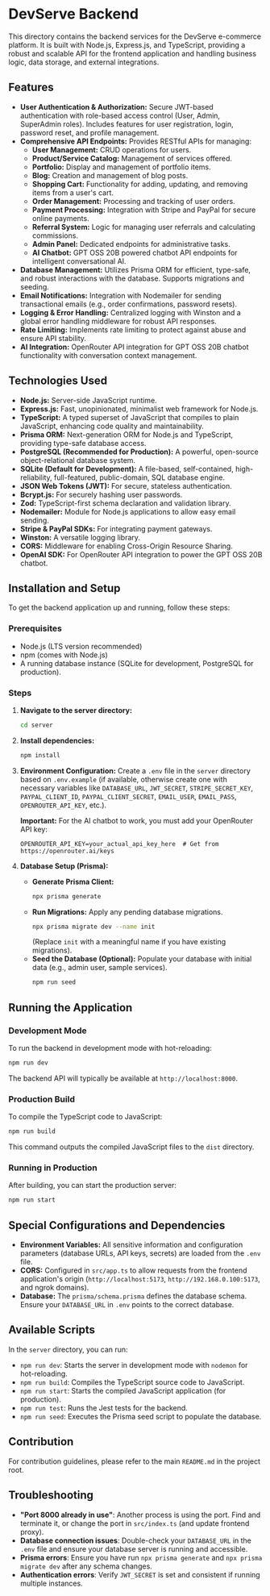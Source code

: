 # DevServe Backend

This directory contains the backend services for the DevServe e-commerce platform. It is built with Node.js, Express.js, and TypeScript, providing a robust and scalable API for the frontend application and handling business logic, data storage, and external integrations.

## Features

*   **User Authentication & Authorization:** Secure JWT-based authentication with role-based access control (User, Admin, SuperAdmin roles). Includes features for user registration, login, password reset, and profile management.
*   **Comprehensive API Endpoints:** Provides RESTful APIs for managing:
    *   **User Management:** CRUD operations for users.
    *   **Product/Service Catalog:** Management of services offered.
    *   **Portfolio:** Display and management of portfolio items.
    *   **Blog:** Creation and management of blog posts.
    *   **Shopping Cart:** Functionality for adding, updating, and removing items from a user's cart.
    *   **Order Management:** Processing and tracking of user orders.
    *   **Payment Processing:** Integration with Stripe and PayPal for secure online payments.
    *   **Referral System:** Logic for managing user referrals and calculating commissions.
    *   **Admin Panel:** Dedicated endpoints for administrative tasks.
    *   **AI Chatbot:** GPT OSS 20B powered chatbot API endpoints for intelligent conversational AI.
*   **Database Management:** Utilizes Prisma ORM for efficient, type-safe, and robust interactions with the database. Supports migrations and seeding.
*   **Email Notifications:** Integration with Nodemailer for sending transactional emails (e.g., order confirmations, password resets).
*   **Logging & Error Handling:** Centralized logging with Winston and a global error handling middleware for robust API responses.
*   **Rate Limiting:** Implements rate limiting to protect against abuse and ensure API stability.
*   **AI Integration:** OpenRouter API integration for GPT OSS 20B chatbot functionality with conversation context management.

## Technologies Used

*   **Node.js:** Server-side JavaScript runtime.
*   **Express.js:** Fast, unopinionated, minimalist web framework for Node.js.
*   **TypeScript:** A typed superset of JavaScript that compiles to plain JavaScript, enhancing code quality and maintainability.
*   **Prisma ORM:** Next-generation ORM for Node.js and TypeScript, providing type-safe database access.
*   **PostgreSQL (Recommended for Production):** A powerful, open-source object-relational database system.
*   **SQLite (Default for Development):** A file-based, self-contained, high-reliability, full-featured, public-domain, SQL database engine.
*   **JSON Web Tokens (JWT):** For secure, stateless authentication.
*   **Bcrypt.js:** For securely hashing user passwords.
*   **Zod:** TypeScript-first schema declaration and validation library.
*   **Nodemailer:** Module for Node.js applications to allow easy email sending.
*   **Stripe & PayPal SDKs:** For integrating payment gateways.
*   **Winston:** A versatile logging library.
*   **CORS:** Middleware for enabling Cross-Origin Resource Sharing.
*   **OpenAI SDK:** For OpenRouter API integration to power the GPT OSS 20B chatbot.

## Installation and Setup

To get the backend application up and running, follow these steps:

### Prerequisites

*   Node.js (LTS version recommended)
*   npm (comes with Node.js)
*   A running database instance (SQLite for development, PostgreSQL for production).

### Steps

1.  **Navigate to the server directory:**
    ```bash
    cd server
    ```

2.  **Install dependencies:**
    ```bash
    npm install
    ```

3.  **Environment Configuration:**
    Create a `.env` file in the `server` directory based on `.env.example` (if available, otherwise create one with necessary variables like `DATABASE_URL`, `JWT_SECRET`, `STRIPE_SECRET_KEY`, `PAYPAL_CLIENT_ID`, `PAYPAL_CLIENT_SECRET`, `EMAIL_USER`, `EMAIL_PASS`, `OPENROUTER_API_KEY`, etc.).
    
    **Important:** For the AI chatbot to work, you must add your OpenRouter API key:
    ```env
    OPENROUTER_API_KEY=your_actual_api_key_here  # Get from https://openrouter.ai/keys
    ```

4.  **Database Setup (Prisma):**
    *   **Generate Prisma Client:**
        ```bash
        npx prisma generate
        ```
    *   **Run Migrations:** Apply any pending database migrations.
        ```bash
        npx prisma migrate dev --name init
        ```
        (Replace `init` with a meaningful name if you have existing migrations).
    *   **Seed the Database (Optional):** Populate your database with initial data (e.g., admin user, sample services).
        ```bash
        npm run seed
        ```

## Running the Application

### Development Mode

To run the backend in development mode with hot-reloading:

```bash
npm run dev
```

The backend API will typically be available at `http://localhost:8000`.

### Production Build

To compile the TypeScript code to JavaScript:

```bash
npm run build
```

This command outputs the compiled JavaScript files to the `dist` directory.

### Running in Production

After building, you can start the production server:

```bash
npm run start
```

## Special Configurations and Dependencies

*   **Environment Variables:** All sensitive information and configuration parameters (database URLs, API keys, secrets) are loaded from the `.env` file.
*   **CORS:** Configured in `src/app.ts` to allow requests from the frontend application's origin (`http://localhost:5173`, `http://192.168.0.100:5173`, and ngrok domains).
*   **Database:** The `prisma/schema.prisma` defines the database schema. Ensure your `DATABASE_URL` in `.env` points to the correct database.

## Available Scripts

In the `server` directory, you can run:

*   `npm run dev`: Starts the server in development mode with `nodemon` for hot-reloading.
*   `npm run build`: Compiles the TypeScript source code to JavaScript.
*   `npm run start`: Starts the compiled JavaScript application (for production).
*   `npm run test`: Runs the Jest tests for the backend.
*   `npm run seed`: Executes the Prisma seed script to populate the database.

## Contribution

For contribution guidelines, please refer to the main `README.md` in the project root.

## Troubleshooting

*   **"Port 8000 already in use"**: Another process is using the port. Find and terminate it, or change the port in `src/index.ts` (and update frontend proxy).
*   **Database connection issues**: Double-check your `DATABASE_URL` in the `.env` file and ensure your database server is running and accessible.
*   **Prisma errors**: Ensure you have run `npx prisma generate` and `npx prisma migrate dev` after any schema changes.
*   **Authentication errors**: Verify `JWT_SECRET` is set and consistent if running multiple instances.